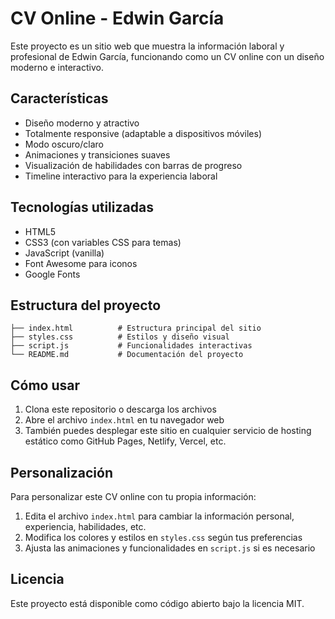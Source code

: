 # CV Online - Edwin García

Este proyecto es un sitio web que muestra la información laboral y profesional de Edwin García, funcionando como un CV online con un diseño moderno e interactivo.

## Características

- Diseño moderno y atractivo
- Totalmente responsive (adaptable a dispositivos móviles)
- Modo oscuro/claro
- Animaciones y transiciones suaves
- Visualización de habilidades con barras de progreso
- Timeline interactivo para la experiencia laboral

## Tecnologías utilizadas

- HTML5
- CSS3 (con variables CSS para temas)
- JavaScript (vanilla)
- Font Awesome para iconos
- Google Fonts

## Estructura del proyecto

```plain
├── index.html          # Estructura principal del sitio
├── styles.css          # Estilos y diseño visual
├── script.js           # Funcionalidades interactivas
└── README.md           # Documentación del proyecto
```

## Cómo usar

1. Clona este repositorio o descarga los archivos
2. Abre el archivo `index.html` en tu navegador web
3. También puedes desplegar este sitio en cualquier servicio de hosting estático como GitHub Pages, Netlify, Vercel, etc.

## Personalización

Para personalizar este CV online con tu propia información:

1. Edita el archivo `index.html` para cambiar la información personal, experiencia, habilidades, etc.
2. Modifica los colores y estilos en `styles.css` según tus preferencias
3. Ajusta las animaciones y funcionalidades en `script.js` si es necesario

## Licencia

Este proyecto está disponible como código abierto bajo la licencia MIT.
